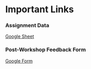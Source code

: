 # Important Links

### Assignment Data

[Google Sheet](https://docs.google.com/spreadsheets/d/1YXEPzlmoXWNyKlp4bn7S09uPaux8IzpADgQVaTXGFOE/edit?usp=sharing)

### Post-Workshop Feedback Form

[Google Form](https://forms.gle/3FuAH3hPCqormtiz9)
